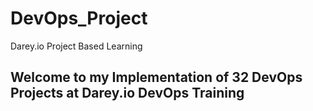 # DevOps_Project
Darey.io Project Based Learning

## Welcome to my Implementation of 32 DevOps Projects at Darey.io DevOps Training 
